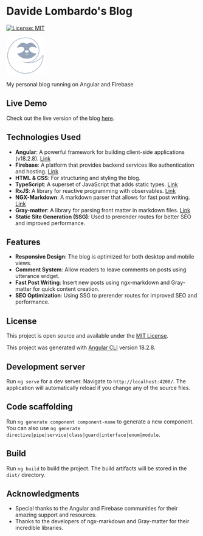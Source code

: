 # Davide Lombardo's Blog

[![License: MIT](https://img.shields.io/badge/License-MIT-blue.svg)](https://opensource.org/licenses/MIT) 

<img src="src/assets/images/sloth-logo.svg" alt="Logo" width="100" height="auto">

My personal blog running on Angular and Firebase

## Live Demo

Check out the live version of the blog [here](https://davelombardo.me).

## Technologies Used

- **Angular**: A powerful framework for building client-side applications (v18.2.8). [Link](https://angular.io)
- **Firebase**: A platform that provides backend services like authentication and hosting. [Link](https://firebase.google.com)
- **HTML & CSS**: For structuring and styling the blog.
- **TypeScript**: A superset of JavaScript that adds static types. [Link](https://www.typescriptlang.org)
- **RxJS**: A library for reactive programming with observables. [Link](https://rxjs.dev)
- **NGX-Markdown**: A markdown parser that allows for fast post writing. [Link](https://github.com/jfcere/ngx-markdown)
- **Gray-matter**: A library for parsing front matter in markdown files. [Link](https://github.com/jonschlinkert/gray-matter)
- **Static Site Generation (SSG)**: Used to prerender routes for better SEO and improved performance.

## Features

- **Responsive Design**: The blog is optimized for both desktop and mobile views.
- **Comment System**: Allow readers to leave comments on posts using utterance widget.
- **Fast Post Writing**: Insert new posts using ngx-markdown and Gray-matter for quick content creation.
- **SEO Optimization**: Using SSG to prerender routes for improved SEO and performance.

## License

This project is open source and available under the [MIT License](LICENSE).


This project was generated with [Angular CLI](https://github.com/angular/angular-cli) version 18.2.8.

## Development server

Run `ng serve` for a dev server. Navigate to `http://localhost:4200/`. The application will automatically reload if you change any of the source files.

## Code scaffolding

Run `ng generate component component-name` to generate a new component. You can also use `ng generate directive|pipe|service|class|guard|interface|enum|module`.

## Build

Run `ng build` to build the project. The build artifacts will be stored in the `dist/` directory.

## Acknowledgments

- Special thanks to the Angular and Firebase communities for their amazing support and resources.
- Thanks to the developers of ngx-markdown and Gray-matter for their incredible libraries.
